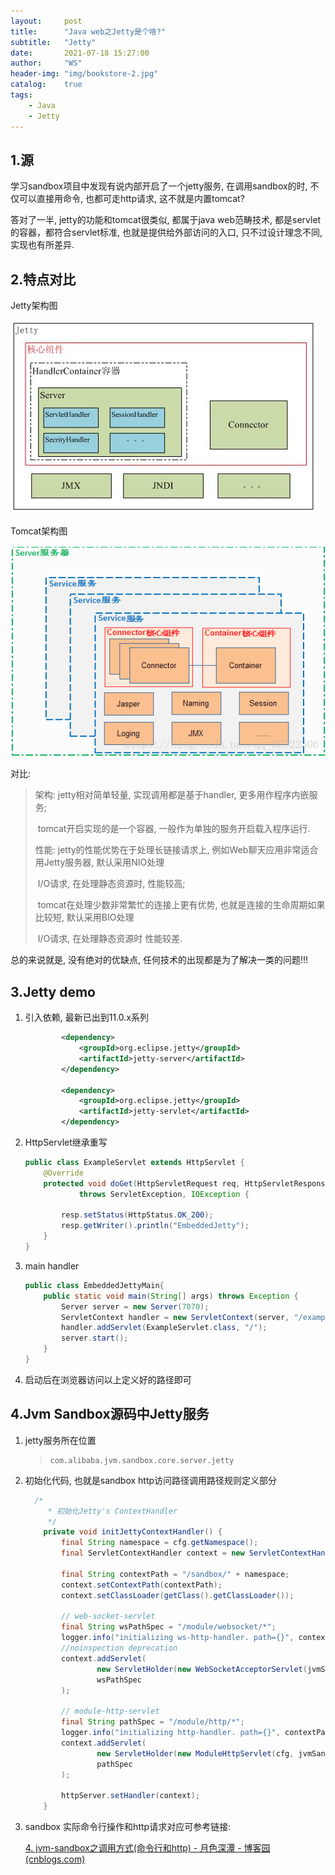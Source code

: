 ```yaml
---
layout:     post
title:      "Java web之Jetty是个啥?"
subtitle:   "Jetty"
date:       2021-07-18 15:27:00
author:     "WS"
header-img: "img/bookstore-2.jpg"
catalog:    true
tags:
    - Java
    - Jetty
---
```


## 1.源

  学习sandbox项目中发现有说内部开启了一个jetty服务, 在调用sandbox的时, 不仅可以直接用命令, 也都可走http请求, 这不就是内置tomcat?

  答对了一半, jetty的功能和tomcat很类似, 都属于java web范畴技术, 都是servlet的容器，都符合servlet标准, 也就是提供给外部访问的入口, 只不过设计理念不同, 实现也有所差异. 

## 2.特点对比

Jetty架构图

![javascript](/img/jetty-1.png)

Tomcat架构图

![javascript](/img/jetty-2.gif)

对比:

> 架构: jetty相对简单轻量, 实现调用都是基于handler, 更多用作程序内嵌服务;
>
> ​          tomcat开启实现的是一个容器, 一般作为单独的服务开启载入程序运行.
>
> 性能: jetty的性能优势在于处理长链接请求上, 例如Web聊天应用非常适合用Jetty服务器, 默认采用NIO处理
>
> ​          I/O请求, 在处理静态资源时, 性能较高;
>
> ​          tomcat在处理少数非常繁忙的连接上更有优势, 也就是连接的生命周期如果比较短, 默认采用BIO处理         
>
> ​          I/O请求, 在处理静态资源时 性能较差.

总的来说就是, 没有绝对的优缺点, 任何技术的出现都是为了解决一类的问题!!!

## 3.Jetty demo

1. 引入依赖, 最新已出到11.0.x系列

   ```xml
           <dependency>
               <groupId>org.eclipse.jetty</groupId>
               <artifactId>jetty-server</artifactId>
           </dependency>
           
           <dependency>
               <groupId>org.eclipse.jetty</groupId>
               <artifactId>jetty-servlet</artifactId>
           </dependency>
   ```

2. HttpServlet继承重写

   ```java
   public class ExampleServlet extends HttpServlet {
       @Override
       protected void doGet(HttpServletRequest req, HttpServletResponse resp)
               throws ServletException, IOException {
   
           resp.setStatus(HttpStatus.OK_200);
           resp.getWriter().println("EmbeddedJetty");
       }
   }
   ```

3. main handler

   ```java
   public class EmbeddedJettyMain{
       public static void main(String[] args) throws Exception {
           Server server = new Server(7070);
           ServletContext handler = new ServletContext(server, "/example");
           handler.addServlet(ExampleServlet.class, "/");
           server.start();
       }
   }
   ```

4. 启动后在浏览器访问以上定义好的路径即可

## 4.Jvm Sandbox源码中Jetty服务

1. jetty服务所在位置

   > ```shell
   > com.alibaba.jvm.sandbox.core.server.jetty
   > ```

2. 初始化代码, 也就是sandbox http访问路径调用路径规则定义部分

   ```java
     /*
        * 初始化Jetty's ContextHandler
        */
       private void initJettyContextHandler() {
           final String namespace = cfg.getNamespace();
           final ServletContextHandler context = new ServletContextHandler(NO_SESSIONS);
   
           final String contextPath = "/sandbox/" + namespace;
           context.setContextPath(contextPath);
           context.setClassLoader(getClass().getClassLoader());
   
           // web-socket-servlet
           final String wsPathSpec = "/module/websocket/*";
           logger.info("initializing ws-http-handler. path={}", contextPath + wsPathSpec);
           //noinspection deprecation
           context.addServlet(
                   new ServletHolder(new WebSocketAcceptorServlet(jvmSandbox.getCoreModuleManager())),
                   wsPathSpec
           );
   
           // module-http-servlet
           final String pathSpec = "/module/http/*";
           logger.info("initializing http-handler. path={}", contextPath + pathSpec);
           context.addServlet(
                   new ServletHolder(new ModuleHttpServlet(cfg, jvmSandbox.getCoreModuleManager())),
                   pathSpec
           );
   
           httpServer.setHandler(context);
       }
   ```

3. sandbox 实际命令行操作和http请求对应可参考链接:

   [4. jvm-sandbox之调用方式(命令行和http) - 月色深潭 - 博客园 (cnblogs.com)](https://www.cnblogs.com/moonpool/p/14510443.html)

   
